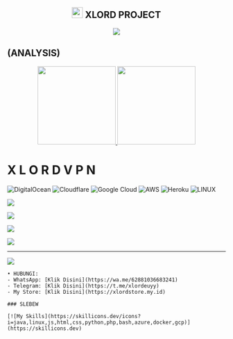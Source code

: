 <!-- Hi skid <3 -->

<h2 align="center"><img src="https://s8.gifyu.com/images/979447220829032478.gif" height="25px"> XLORD PROJECT <a href="https://discord.gg/onlp"></a></h2>

<p align="center">

<img src="https://readme-typing-svg.herokuapp.com?color=FFFFFF&center=true&vCenter=true&multiline=true&height=85&lines=𝙃𝙚𝙡𝙡𝙤,+𝙬𝙚𝙡𝙘𝙤𝙢𝙚;To+𝗠𝘆+Github+Xlord-VPN">

## (ANALYSIS)
<p align="center">

<a href="https://github.com/nilacanti">

  <img height="180em" src="https://github-readme-stats-eight-theta.vercel.app/api?username=Salampahah&show_icons=true&theme=algolia&include_all_commits=true&count_private=true"/>

  <img height="180em" src="https://github-readme-stats-eight-theta.vercel.app/api/top-langs/?username=SalamPahah&layout=compact&langs_count=8&theme=algolia"/>

</a>
</p>


# X L O R D V P N

![DigitalOcean](https://img.shields.io/badge/DigitalOcean-%230167ff.svg?style=for-the-badge&logo=digitalOcean&logoColor=white) ![Cloudflare](https://img.shields.io/badge/Cloudflare-F38020?style=for-the-badge&logo=Cloudflare&logoColor=white) ![Google Cloud](https://img.shields.io/badge/Google%20Cloud-%234285F4.svg?style=for-the-badge&logo=google-cloud&logoColor=white) ![AWS](https://img.shields.io/badge/AWS-%23FF9900.svg?style=for-the-badge&logo=amazon-aws&logoColor=white) ![Heroku](https://img.shields.io/badge/heroku-%23430098.svg?style=for-the-badge&logo=heroku&logoColor=white) ![LINUX](https://img.shields.io/badge/Linux-FCC624?style=for-the-badge&logo=linux&logoColor=black)



![](https://github-readme-stats.vercel.app/api?username=m&theme=radical&hide_border=false&include_all_commits=true&count_private=false)<br/>

![](https://github-readme-streak-stats.herokuapp.com/?user=m&theme=radical&hide_border=false)<br/>

![](https://github-readme-stats.vercel.app/api/top-langs/?username=m&theme=radical&hide_border=false&include_all_commits=true&count_private=false&layout=compact)



![](https://github-profile-trophy.vercel.app/?username=m&theme=radical&no-frame=false&no-bg=false&margin-w=4)

---

[![](https://visitcount.itsvg.in/api?id=m&icon=0&color=0)](https://visitcount.itsvg.in)

<!-- Proudly created with GPRM ( https://gprm.itsvg.in ) -->






```
• HUBUNGI:
- WhatsApp: [Klik Disini](https://wa.me/62881036683241)
- Telegram: [Klik Disini](https://t.me/xlordeuyy)
- My Store: [Klik Disini](https://xlordstore.my.id)

### SLEBEW

[![My Skills](https://skillicons.dev/icons?i=java,linux,js,html,css,python,php,bash,azure,docker,gcp)](https://skillicons.dev)



















